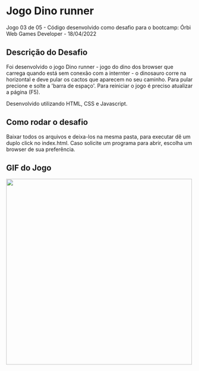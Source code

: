 # Jogo Dino runner
Jogo 03 de 05 - Código desenvolvido como desafio para o bootcamp: Órbi Web Games Developer - 18/04/2022

## Descrição do Desafio
Foi desenvolvido o jogo Dino runner - jogo do dino dos browser que carrega quando está sem conexão com a internter - o dinosauro corre na horizontal
e deve pular os cactos que aparecem no seu caminho. Para pular precione e solte a 'barra de espaço'.
Para reiniciar o jogo é preciso atualizar a página (F5).

Desenvolvido utilizando HTML, CSS e Javascript.

## Como rodar o desafio
Baixar todos os arquivos e deixa-los na mesma pasta, para executar dê um duplo click no index.html. Caso solicite um programa para abrir, escolha um browser de sua preferência.


## GIF do Jogo
<p>
   <img align="center" src="https://github.com/Yenjix/Portifolio/blob/main/Game_Dino/imagem-animada-dino-runner.gif" width="500" height="500"/>
</p>
